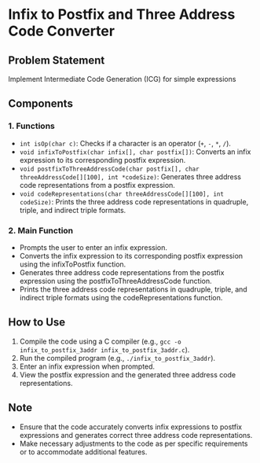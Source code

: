 # Infix to Postfix and Three Address Code Converter

## Problem Statement
Implement Intermediate Code Generation (ICG) for simple expressions

## Components

### 1. Functions
- `int isOp(char c)`: Checks if a character is an operator (`+`, `-`, `*`, `/`).
- `void infixToPostfix(char infix[], char postfix[])`: Converts an infix expression to its corresponding postfix expression.
- `void postfixToThreeAddressCode(char postfix[], char threeAddressCode[][100], int *codeSize)`: Generates three address code representations from a postfix expression.
- `void codeRepresentations(char threeAddressCode[][100], int codeSize)`: Prints the three address code representations in quadruple, triple, and indirect triple formats.

### 2. Main Function
- Prompts the user to enter an infix expression.
- Converts the infix expression to its corresponding postfix expression using the infixToPostfix function.
- Generates three address code representations from the postfix expression using the postfixToThreeAddressCode function.
- Prints the three address code representations in quadruple, triple, and indirect triple formats using the codeRepresentations function.

## How to Use
1. Compile the code using a C compiler (e.g., `gcc -o infix_to_postfix_3addr infix_to_postfix_3addr.c`).
2. Run the compiled program (e.g., `./infix_to_postfix_3addr`).
3. Enter an infix expression when prompted.
4. View the postfix expression and the generated three address code representations.

## Note
- Ensure that the code accurately converts infix expressions to postfix expressions and generates correct three address code representations.
- Make necessary adjustments to the code as per specific requirements or to accommodate additional features.
